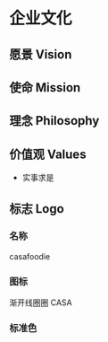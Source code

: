 # 企业文化 #

## 愿景 Vision ##

## 使命 Mission ##

## 理念 Philosophy ##

## 价值观 Values ##
* 实事求是


## 标志 Logo ##
### 名称 ###
casafoodie

### 图标 ###
渐开线圈圈
CASA
   
### 标准色 ###
